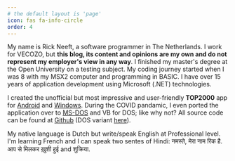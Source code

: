 ```yaml
---
# the default layout is 'page'
icon: fas fa-info-circle
order: 4
---
```


My name is Rick Neeft, a software programmer in The Netherlands. I work for VECOZO, but **this blog, its content and opinions are my own and do not represent my employer's view in any way**. I finished my master's degree at the Open University on a testing subject. My coding journey started when I was 8 with my MSX2 computer and programming in BASIC. I have over 15 years of application development using Microsoft (.NET) technologies. 

I created the unofficial but most impressive and user-friendly **TOP2000** app for [Android](https://play.google.com/store/apps/details?id=com.chroomsoft.top2000) and [Windows](https://www.microsoft.com/en-us/store/p/top-2000/9wzdncrdr106). During the COVID pandamic, I even ported the application over to [MS-DOS](https://dos.top2000.app/) and VB for DOS; like why not? All source code can be found at [Github](https://github.com/rneeft/top2000) (DOS variant [here](https://github.com/rneeft/Top2000-MSDOS)).

My native language is Dutch but write/speak English at Professional level. I'm learning French and I can speak two sentes of Hindi: नमस्ते, मेरा नाम रिक है. आप से मिलकर ख़ुशी हुई and शुक्रिया.
